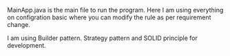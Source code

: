 MainApp.java is the main file to run the program.
Here I am using everything on configration basic where you can modify the rule as per requirement change.

I am using Builder pattern. Strategy pattern and SOLID principle for development.
 